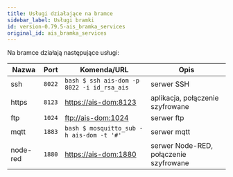 ```yaml
---
title: Usługi działające na bramce
sidebar_label: Usługi bramki
id: version-0.79.5-ais_bramka_services
original_id: ais_bramka_services
---
```


Na bramce działają następujące usługi:

| Nazwa | Port | Komenda/URL | Opis
| ---- | ------- | ------- | -----------
| ssh | `8022` | ```bash $ ssh ais-dom -p 8022 -i id_rsa_ais``` | serwer SSH
| https | `8123` | [https://ais-dom:8123](https://ais-dom:8123) | aplikacja, połączenie szyfrowane
| ftp | `1024` | [ftp://ais-dom:1024](ftp://ais-dom:1024) | serwer ftp
| mqtt | `1883` | ```bash $ mosquitto_sub -h ais-dom -t '#'``` | serwer mqtt
| node-red | `1880` | [https://ais-dom:1880](https://ais-dom:1880) | serwer Node-RED, połączenie szyfrowane
